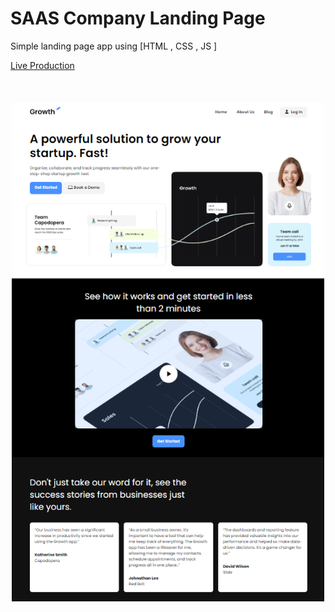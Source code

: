 # SAAS Company Landing Page

Simple landing page app using [HTML , CSS , JS ]

<a href="https://main--incandescent-syrniki-fe74a3.netlify.app/" > Live Production </a> 

<img src="./images/screen.png" width="500" style="display:block ; margin : 50px auto ;"/>
